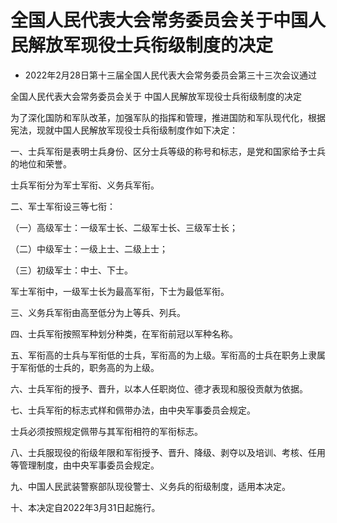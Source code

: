 # 全国人民代表大会常务委员会关于中国人民解放军现役士兵衔级制度的决定

- 2022年2月28日第十三届全国人民代表大会常务委员会第三十三次会议通过

<!-- INFO END -->

全国人民代表大会常务委员会关于 中国人民解放军现役士兵衔级制度的决定

为了深化国防和军队改革，加强军队的指挥和管理，推进国防和军队现代化，根据宪法，现就中国人民解放军现役士兵衔级制度作如下决定：

一、士兵军衔是表明士兵身份、区分士兵等级的称号和标志，是党和国家给予士兵的地位和荣誉。

士兵军衔分为军士军衔、义务兵军衔。

二、军士军衔设三等七衔：

（一）高级军士：一级军士长、二级军士长、三级军士长；

（二）中级军士：一级上士、二级上士；

（三）初级军士：中士、下士。

军士军衔中，一级军士长为最高军衔，下士为最低军衔。

三、义务兵军衔由高至低分为上等兵、列兵。

四、士兵军衔按照军种划分种类，在军衔前冠以军种名称。

五、军衔高的士兵与军衔低的士兵，军衔高的为上级。军衔高的士兵在职务上隶属于军衔低的士兵的，职务高的为上级。

六、士兵军衔的授予、晋升，以本人任职岗位、德才表现和服役贡献为依据。

七、士兵军衔的标志式样和佩带办法，由中央军事委员会规定。

士兵必须按照规定佩带与其军衔相符的军衔标志。

八、士兵服现役的衔级年限和军衔授予、晋升、降级、剥夺以及培训、考核、任用等管理制度，由中央军事委员会规定。

九、中国人民武装警察部队现役警士、义务兵的衔级制度，适用本决定。

十、本决定自2022年3月31日起施行。
